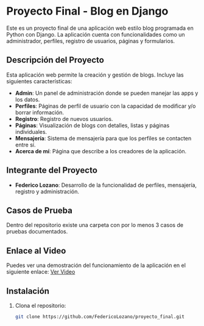 # Proyecto Final - Blog en Django

Este es un proyecto final de una aplicación web estilo blog programada en Python con Django. La aplicación cuenta con funcionalidades como un administrador, perfiles, registro de usuarios, páginas y formularios.

## Descripción del Proyecto

Esta aplicación web permite la creación y gestión de blogs. Incluye las siguientes características:

- **Admin**: Un panel de administración donde se pueden manejar las apps y los datos.
- **Perfiles**: Páginas de perfil de usuario con la capacidad de modificar y/o borrar información.
- **Registro**: Registro de nuevos usuarios.
- **Páginas**: Visualización de blogs con detalles, listas y páginas individuales.
- **Mensajería**: Sistema de mensajería para que los perfiles se contacten entre sí.
- **Acerca de mí**: Página que describe a los creadores de la aplicación.

## Integrante del Proyecto

- **Federico Lozano**: Desarrollo de la funcionalidad de perfiles, mensajería, registro y administración.

## Casos de Prueba

Dentro del repositorio existe una carpeta con por lo menos 3 casos de pruebas documentados.

## Enlace al Video

Puedes ver una demostración del funcionamiento de la aplicación en el siguiente enlace: [Ver Video](https://www.youtube.com/watch?v=uxf9j3WCBH0&ab_channel=FedericoLozano)

## Instalación

1. Clona el repositorio:
   ```bash
   git clone https://github.com/FedericoLozano/proyecto_final.git
